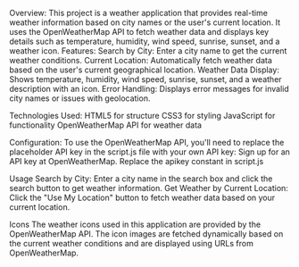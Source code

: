 Overview:
This project is a weather application that provides real-time weather information based on city names or the user's current location. It uses the OpenWeatherMap API to fetch weather data and displays key details such as temperature, humidity, wind speed, sunrise, sunset, and a weather icon.
Features:
Search by City: Enter a city name to get the current weather conditions.
Current Location: Automatically fetch weather data based on the user's current geographical location.
Weather Data Display: Shows temperature, humidity, wind speed, sunrise, sunset, and a weather description with an icon.
Error Handling: Displays error messages for invalid city names or issues with geolocation.

Technologies Used:
HTML5 for structure
CSS3 for styling
JavaScript for functionality
OpenWeatherMap API for weather data


Configuration:
To use the OpenWeatherMap API, you'll need to replace the placeholder API key in the script.js file with your own API key:
Sign up for an API key at OpenWeatherMap.
Replace the apikey constant in script.js


Usage
Search by City:
Enter a city name in the search box and click the search button to get weather information.
Get Weather by Current Location:
Click the "Use My Location" button to fetch weather data based on your current location.


Icons
The weather icons used in this application are provided by the OpenWeatherMap API. The icon images are fetched dynamically based on the current weather conditions and are displayed using URLs from OpenWeatherMap.
